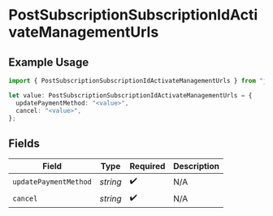 # PostSubscriptionSubscriptionIdActivateManagementUrls

## Example Usage

```typescript
import { PostSubscriptionSubscriptionIdActivateManagementUrls } from "jani-payments/models/operations";

let value: PostSubscriptionSubscriptionIdActivateManagementUrls = {
  updatePaymentMethod: "<value>",
  cancel: "<value>",
};
```

## Fields

| Field                 | Type                  | Required              | Description           |
| --------------------- | --------------------- | --------------------- | --------------------- |
| `updatePaymentMethod` | *string*              | :heavy_check_mark:    | N/A                   |
| `cancel`              | *string*              | :heavy_check_mark:    | N/A                   |